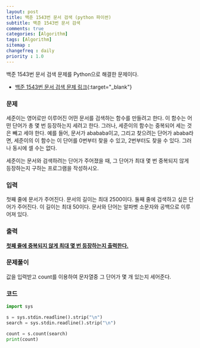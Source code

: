 ```yaml
---
layout: post
title: 백준 1543번 문서 검색 (python 파이썬)
subtitle: 백준 1543번 문서 검색
comments: true
categories: [Algorithm]
tags: [Algorithm]
sitemap :
changefreq : daily
priority : 1.0
---
```

백준 1543번 문서 검색 문제를 Python으로 해결한 문제이다.  

* [백준 1543번 문서 검색 문제 링크](https://www.acmicpc.net/problem/1543){:target="_blank"}


### 문제 
세준이는 영어로만 이루어진 어떤 문서를 검색하는 함수를 만들려고 한다. 이 함수는 어떤 단어가 총 몇 번 등장하는지 세려고 한다. 그러나, 세준이의 함수는 중복되어 세는 것은 빼고 세야 한다. 예를 들어, 문서가 abababa이고, 그리고 찾으려는 단어가 ababa라면, 세준이의 이 함수는 이 단어를 0번부터 찾을 수 있고, 2번부터도 찾을 수 있다. 그러나 동시에 셀 수는 없다.

세준이는 문서와 검색하려는 단어가 주어졌을 때, 그 단어가 최대 몇 번 중복되지 않게 등장하는지 구하는 프로그램을 작성하시오.


### 입력
첫째 줄에 문서가 주어진다. 문서의 길이는 최대 2500이다. 둘째 줄에 검색하고 싶은 단어가 주어진다. 이 길이는 최대 50이다. 문서와 단어는 알파벳 소문자와 공백으로 이루어져 있다.


### 출력
**<u>첫째 줄에 중복되지 않게 최대 몇 번 등장하는지 출력한다.</u>**


### 문제풀이
값을 입력받고 count를 이용하여 문자열중 그 단어가 몇 개 있는지 세어준다.


### 코드
```python
import sys

s = sys.stdin.readline().strip("\n")
search = sys.stdin.readline().strip("\n")

count = s.count(search)
print(count)
```
